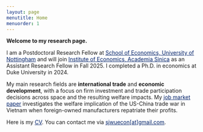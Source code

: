 ```yaml
---
layout: page
menutitle: Home
menuorder: 1
---
```


**Welcome to my research page.**

I am a Postdoctoral Research Fellow at <a href="https://www.nottingham.ac.uk/economics/" target="_blank"><span style="color:#012169"><u>School of Economics, University of Nottingham</u></span></a> and will join <a href="https://www.econ.sinica.edu.tw/" target="_blank"><span style="color:#012169"><u>Institute of Economics, Academia Sinica</u></span></a> as an Assistant Research Fellow in Fall 2025. I completed a Ph.D. in economics at Duke University in 2024.

My main research fields are **international trade** and **economic development**, with a focus on firm investment and trade participation decisions across space and the resulting welfare impacts. My <a href="https://sungjuwu.github.io/documents/JMP_sungjuwu.pdf" target="_blank"><span style="color:#012169"><u>job market paper</u></span></a> investigates the welfare implication of the US-China trade war in Vietnam when foreign-owned manufacturers repatriate their profits.

Here is my <a href="https://sungjuwu.github.io/documents/CV_sungjuwu.pdf" target="_blank"><span style="color:#012169"><u>CV</u></span></a>. You can contact me via <a href = "mailto: sjwuecon@gmail.com"><span style="color:#012169"><u>sjwuecon[at]gmail.com</u></span></a>.

